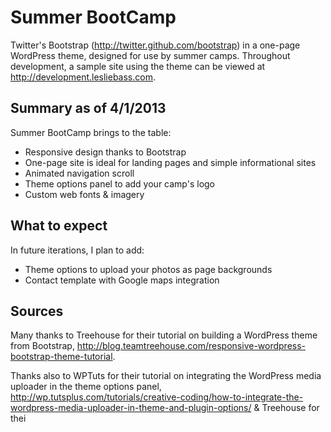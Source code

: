 Summer BootCamp
=============

Twitter's Bootstrap (http://twitter.github.com/bootstrap) in a one-page WordPress theme, designed for use by summer camps. Throughout development, a sample site using the theme can be viewed at http://development.lesliebass.com.

Summary as of 4/1/2013
-------------
Summer BootCamp brings to the table:

+ Responsive design thanks to Bootstrap
+ One-page site is ideal for landing pages and simple informational sites
+ Animated navigation scroll
+ Theme options panel to add your camp's logo
+ Custom web fonts & imagery

What to expect
-------------
In future iterations, I plan to add:

+ Theme options to upload your photos as page backgrounds
+ Contact template with Google maps integration

Sources
-------------
Many thanks to Treehouse for their tutorial on building a WordPress theme from Bootstrap, http://blog.teamtreehouse.com/responsive-wordpress-bootstrap-theme-tutorial.

Thanks also to WPTuts for their tutorial on integrating the WordPress media uploader in the theme options panel, http://wp.tutsplus.com/tutorials/creative-coding/how-to-integrate-the-wordpress-media-uploader-in-theme-and-plugin-options/ & Treehouse for thei
